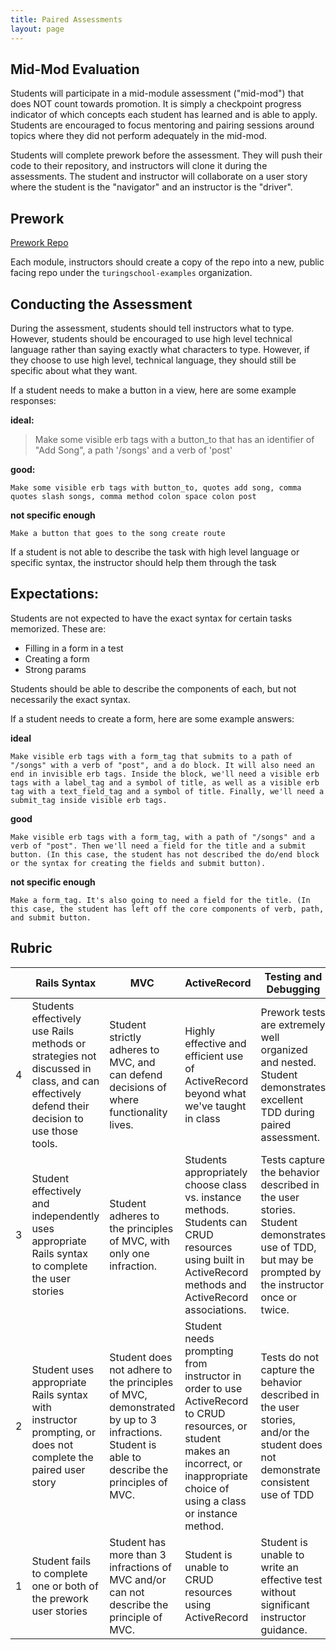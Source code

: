 ```yaml
---
title: Paired Assessments
layout: page
---
```


## Mid-Mod Evaluation

Students will participate in a mid-module assessment ("mid-mod") that does NOT count towards promotion. It is simply a checkpoint progress indicator of which concepts each student has learned and is able to apply. Students are encouraged to focus mentoring and pairing sessions around topics where they did not perform adequately in the mid-mod.

Students will complete prework before the assessment. They will push their code to their repository, and instructors will clone it during the assessments. The student and instructor will collaborate on a user story where the student is the "navigator" and an instructor is the "driver".

## Prework

[Prework Repo](https://github.com/turingschool/B2_mid_mod)

Each module, instructors should create a copy of the repo into a new, public facing repo under the `turingschool-examples` organization. 

## Conducting the Assessment

During the assessment, students should tell instructors what to type. However, students should be encouraged to use high level technical language rather than saying exactly what characters to type. However, if they choose to use high level, technical language, they should still be specific about what they want.

If a student needs to make a button in a view, here are some example responses:

**ideal:**

> Make some visible erb tags with a button_to that has an identifier of "Add Song", a path '/songs' and a verb of 'post'

**good:**
```
Make some visible erb tags with button_to, quotes add song, comma quotes slash songs, comma method colon space colon post
```

**not specific enough**
```
Make a button that goes to the song create route
```

If a student is not able to describe the task with high level language or specific syntax, the instructor should help them through the task


## Expectations:

Students are not expected to have the exact syntax for certain tasks memorized. These are:

* Filling in a form in a test
* Creating a form
* Strong params

Students should be able to describe the components of each, but not necessarily the exact syntax.

If a student needs to create a form, here are some example answers:

**ideal**
```
Make visible erb tags with a form_tag that submits to a path of "/songs" with a verb of "post", and a do block. It will also need an end in invisible erb tags. Inside the block, we'll need a visible erb tags with a label_tag and a symbol of title, as well as a visible erb tag with a text_field_tag and a symbol of title. Finally, we'll need a submit_tag inside visible erb tags.
```

**good**
```
Make visible erb tags with a form_tag, with a path of "/songs" and a verb of "post". Then we'll need a field for the title and a submit button. (In this case, the student has not described the do/end block or the syntax for creating the fields and submit button).
```

**not specific enough**
```
Make a form_tag. It's also going to need a field for the title. (In this case, the student has left off the core components of verb, path, and submit button.
```

## Rubric

| | Rails Syntax | MVC | ActiveRecord | Testing and Debugging |
| -- | -- | -- | -- | -- |
| 4 | Students effectively use Rails methods or strategies not discussed in class, and can effectively defend their decision to use those tools. | Student strictly adheres to MVC, and can defend decisions of where functionality lives. | Highly effective and efficient use of ActiveRecord beyond what we've taught in class | Prework tests are extremely well organized and nested. Student demonstrates excellent TDD during paired assessment. |
| 3 | Student effectively and independently uses appropriate Rails syntax to complete the user stories | Student adheres to the principles of MVC, with only one infraction. | Students appropriately choose class vs. instance methods. Students can CRUD resources using built in ActiveRecord methods and ActiveRecord associations. | Tests capture the behavior described in the user stories. Student demonstrates use of TDD, but may be prompted by the instructor once or twice. |
| 2 | Student uses appropriate Rails syntax with instructor prompting, or does not complete the paired user story | Student does not adhere to the principles of MVC, demonstrated by up to 3 infractions. Student is able to describe the principles of MVC. | Student needs  prompting from instructor in order to use ActiveRecord to CRUD resources, or student makes an incorrect, or inappropriate choice of using a class or instance method. | Tests do not capture the behavior described in the user stories, and/or the student does not demonstrate consistent use of TDD |
| 1 | Student fails to complete one or both of the prework user stories | Student has more than 3 infractions of MVC and/or can not describe the principle of MVC. | Student is unable to CRUD resources using ActiveRecord | Student is unable to write an effective test without significant instructor guidance. |
